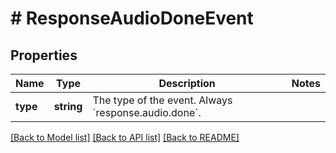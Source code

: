 # # ResponseAudioDoneEvent

## Properties

Name | Type | Description | Notes
------------ | ------------- | ------------- | -------------
**type** | **string** | The type of the event. Always &#x60;response.audio.done&#x60;. |

[[Back to Model list]](../../README.md#models) [[Back to API list]](../../README.md#endpoints) [[Back to README]](../../README.md)
